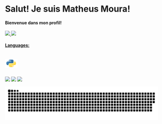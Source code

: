 # Salut! Je suis Matheus Moura!
#### Bienvenue dans mon profil!

<div>
  <a href="https://github.com/matheusmoura-stack">
  <img height="160em" src="https://github-readme-stats.vercel.app/api?username=matheusmoura-stack&show_icons=true&theme=calm&include_all_commits=true&count_private=False"/>
  <img height="160em" src="https://github-readme-stats.vercel.app/api/top-langs/?username=matheusmoura-stack&layout=compact&langs_count=7&theme=calm"/>
</div>

  #### Languages:
 <div style="display: inline_block"><br>
 <img align="center" alt="Math-Python" height="30" width="40" src="https://raw.githubusercontent.com/devicons/devicon/master/icons/python/python-original.svg">
</div>
  
  ##

  <div> 
  <a href="https://instagram.com/je.mourinha" target="_blank"><img src="https://img.shields.io/badge/-Instagram-%23E4405F?style=for-the-badge&logo=instagram&logoColor=white" target="_blank"></a>
  <a href = "mailto:matheus.moura.g.s@gmail.com"><img src="https://img.shields.io/badge/-Gmail-%23333?style=for-the-badge&logo=gmail&logoColor=white" target="_blank"></a>
  <a href="https://www.linkedin.com/in/matheusmoura-a76a9b215/" target="_blank"><img src="https://img.shields.io/badge/-LinkedIn-%230077B5?style=for-the-badge&logo=linkedin&logoColor=white" target="_blank"></a> 
    
 ![Snake animation](https://github.com/matheusmoura-stack/matheusmoura-stack/blob/output/github-contribution-grid-snake.svg)
 
</div>
